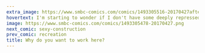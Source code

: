 ```yaml
---
extra_image: https://www.smbc-comics.com/comics/1493305516-20170427after.png
hovertext: I'm starting to wonder if I don't have some deeply repressed fantasy where I'm a middle aged woman who participates in overly blunt job interviews.
image: https://www.smbc-comics.com/comics/1493305478-20170427.png
next_comic: sexy-construction
prev_comic: recreation
title: Why do you want to work here?
---
```


